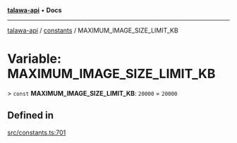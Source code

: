 [**talawa-api**](../../README.md) • **Docs**

***

[talawa-api](../../modules.md) / [constants](../README.md) / MAXIMUM\_IMAGE\_SIZE\_LIMIT\_KB

# Variable: MAXIMUM\_IMAGE\_SIZE\_LIMIT\_KB

\> `const` **MAXIMUM\_IMAGE\_SIZE\_LIMIT\_KB**: `20000` = `20000`

## Defined in

[src/constants.ts:701](https://github.com/PalisadoesFoundation/talawa-api/blob/67d017fd9312183a6b2bae1b160bc814f56ab5c2/src/constants.ts#L701)
